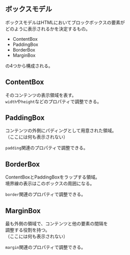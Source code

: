 ## ボックスモデル
ボックスモデルはHTMLにおいてブロックボックスの要素が  
どのように表示されるかを決定するもの。

* ContentBox
* PaddingBox
* BorderBox
* MarginBox

の4つから構成される。

## ContentBox
そのコンテンツの表示領域を表す。  
`width`や`height`などのプロパティで調整できる。

## PaddingBox
コンテンツの外側にパディングとして用意された領域。  
（ここには何も表示されない）

`padding`関連のプロパティで調整できる。

## BorderBox
ContentBoxとPaddingBoxをラップする領域。  
境界線の表示はこのボックスの周囲になる。  

`border`関連のプロパティで調整できる。

## MarginBox
最も外側の領域で、コンテンツと他の要素の間隔を  
調整する役割を持つ。  
（ここには何も表示されない）

`margin`関連のプロパティで調整できる。